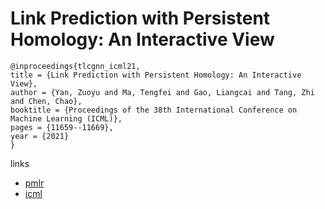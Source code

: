# Link Prediction with Persistent Homology: An Interactive View

```
@inproceedings{tlcgnn_icml21,
title = {Link Prediction with Persistent Homology: An Interactive View},
author = {Yan, Zuoyu and Ma, Tengfei and Gao, Liangcai and Tang, Zhi and Chen, Chao},
booktitle = {Proceedings of the 38th International Conference on Machine Learning (ICML)},
pages = {11659--11669},
year = {2021}
}
```

links
- [pmlr](http://proceedings.mlr.press/v139/yan21b.html)
- [icml](https://icml.cc/virtual/2021/poster/9487)
